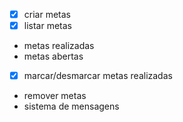 - [x] criar metas
- [x] listar metas
 - metas realizadas
 - metas abertas
- [x] marcar/desmarcar metas realizadas
- remover metas
- sistema de mensagens